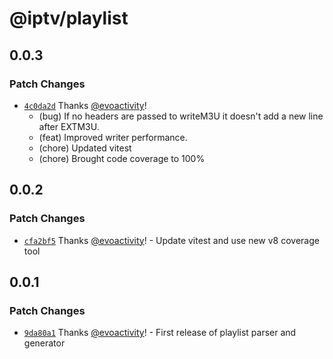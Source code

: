 # @iptv/playlist

## 0.0.3

### Patch Changes

- [`4c0da2d`](https://github.com/ektotv/playlist/commit/4c0da2d7544ca443bc177e6167f0d6fee1f21fa9) Thanks [@evoactivity](https://github.com/evoactivity)!
  - (bug) If no headers are passed to writeM3U it doesn't add a new line after EXTM3U.
  - (feat) Improved writer performance.
  - (chore) Updated vitest
  - (chore) Brought code coverage to 100%

## 0.0.2

### Patch Changes

- [`cfa2bf5`](https://github.com/ektotv/playlist/commit/cfa2bf549c9daece49727dba82d476f4c328b800) Thanks [@evoactivity](https://github.com/evoactivity)! - Update vitest and use new v8 coverage tool

## 0.0.1

### Patch Changes

- [`9da80a1`](https://github.com/ektotv/playlist/commit/9da80a1942a6c0797fe91bdaad42f3875a9e645c) Thanks [@evoactivity](https://github.com/evoactivity)! - First release of playlist parser and generator

